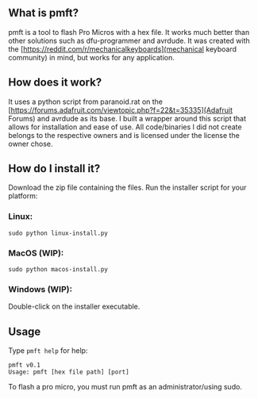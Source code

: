 ## What is pmft?

pmft is a tool to flash Pro Micros with a hex file. It works much better than other solutions such as dfu-programmer and avrdude. It was created with the [https://reddit.com/r/mechanicalkeyboards](mechanical keyboard community) in mind, but works for any application. 

## How does it work?

It uses a python script from paranoid.rat on the [https://forums.adafruit.com/viewtopic.php?f=22&t=35335](Adafruit Forums) and avrdude as its base. I built a wrapper around this script that allows for installation and ease of use. All code/binaries I did not create belongs to the respective owners and is licensed under the license the owner chose. 

## How do I install it?

Download the zip file containing the files. Run the installer script for your platform:

### Linux:

`sudo python linux-install.py`

### MacOS (WIP):

`sudo python macos-install.py`

### Windows (WIP):

Double-click on the installer executable. 

## Usage

Type `pmft help` for help:
```
pmft v0.1
Usage: pmft [hex file path] [port]
```
To flash a pro micro, you must run pmft as an administrator/using sudo. 

